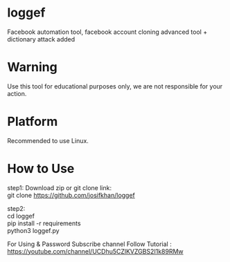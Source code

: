# loggef
Facebook automation tool, facebook account cloning advanced tool + dictionary attack added
# Warning
Use this tool for educational purposes only, we are not responsible for your action.



# Platform
Recommended to use Linux.

# How to Use

step1: Download zip or git clone link:<br/>
git clone https://github.com/josifkhan/loggef

step2:<br/>
cd loggef <br/>
pip install -r requirements <br/>
python3 loggef.py <br/>


For Using & Password Subscribe channel Follow Tutorial :
https://youtube.com/channel/UCDhu5CZlKVZGBS2I1k89RMw



